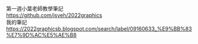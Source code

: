 第一週小葉老師教學筆記  
https://github.com/jsyeh/2022graphics  
我的筆記  
https://2022graphicsb.blogspot.com/search/label/09160633_%E9%BB%83%E7%9D%AC%E5%AE%B8
